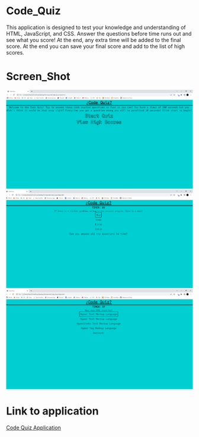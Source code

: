 # Code_Quiz
This application is designed to test your knowledge and understanding of HTML, JavaScript, and CSS. Answer the questions before time runs out and see what you score!
At the end, any extra time will be added to the final score. At the end you can save your final score and add to the list of high scores.

# Screen_Shot
![Alt text](/Images/Screenshot-1.png "Screenshot-1")
![Alt text](/Images/Screenshot-2.png "Screenshot-2")
![Alt text](/Images/Screenshot-3.png "Screenshot-3")

# Link to application

[Code Quiz Application](https://dlzinck.github.io/Code_Quiz/)